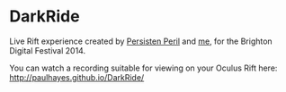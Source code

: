 DarkRide
========

Live Rift experience created by [Persisten Peril](http://www.persistentperil.com/) and [me](https://github.com/paulhayes), for the Brighton Digital Festival 2014. 

You can watch a recording suitable for viewing on your Oculus Rift here: http://paulhayes.github.io/DarkRide/
